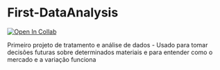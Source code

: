 # First-DataAnalysis
[![Open In Collab](https://colab.research.google.com/assets/colab-badge.svg)](https://colab.research.google.com/github/Naereen/badges)

Primeiro projeto de tratamento e análise de dados - Usado para tomar decisões futuras sobre determinados materiais e para entender como o mercado e a variação funciona
